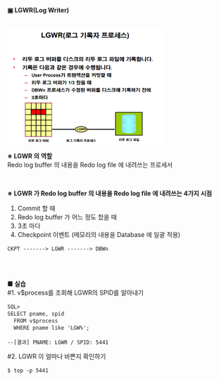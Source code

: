 **▣ LGWR(Log Writer)**

<br/>
<img src="https://github.com/corvina1208/Oracle_Admin/blob/main/10_lgwr.png" width="70%" height="70%">
<br/>

**※ LGWR 의 역할**  
Redo log buffer 의 내용을 Redo log file 에 내려쓰는 프로세서  

<br/>

**※ LGWR 가 Redo log buffer 의 내용을 Redo log file 에 내려쓰는 4가지 시점**
1. Commit 할 때
2. Redo log buffer 가 어느 정도 찼을 때
3. 3초 마다
4. Checkpoint 이벤트 (메모리의 내용을 Database 에 일괄 적용)
```
CKPT -------> LGWR -------> DBWn
```

<br/>
<br/>

**■ 실습**  
#1. v$process를 조회해 LGWR의 SPID를 알아내기
```
SQL>
SELECT pname, spid
  FROM v$process
  WHERE pname like 'LGW%';

--[결과] PNAME: LGWR / SPID: 5441
```
#2. LGWR 이 얼마나 바쁜지 확인하기
```
$ top -p 5441
```

<br/>
<br/>
